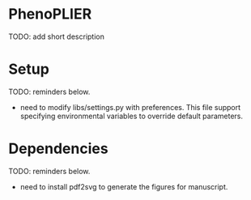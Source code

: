 # PhenoPLIER

TODO: add short description

# Setup

TODO: reminders below.

- need to modify libs/settings.py with preferences. This file support specifying environmental variables to override
default parameters.

# Dependencies

TODO: reminders below.

- need to install pdf2svg to generate the figures for manuscript.
